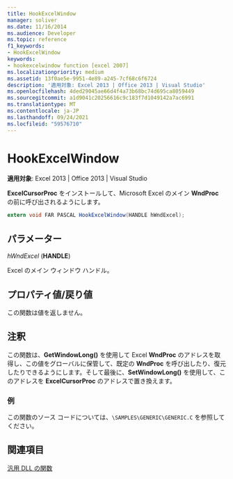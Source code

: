 ```yaml
---
title: HookExcelWindow
manager: soliver
ms.date: 11/16/2014
ms.audience: Developer
ms.topic: reference
f1_keywords:
- HookExcelWindow
keywords:
- hookexcelwindow function [excel 2007]
ms.localizationpriority: medium
ms.assetid: 13f0ae5e-9951-4e89-a245-7cf68c6f6724
description: '適用対象: Excel 2013 | Office 2013 | Visual Studio'
ms.openlocfilehash: 4ded29045ae66d4f4a73b68bc74d695ca8059449
ms.sourcegitcommit: a1d9041c20256616c9c183f7d1049142a7ac6991
ms.translationtype: MT
ms.contentlocale: ja-JP
ms.lasthandoff: 09/24/2021
ms.locfileid: "59576710"
---
```

# <a name="hookexcelwindow"></a>HookExcelWindow

 **適用対象**: Excel 2013 | Office 2013 | Visual Studio 
  
**ExcelCursorProc** をインストールして、Microsoft Excel のメイン **WndProc** の前に呼び出されるようにします。
  
```cs
extern void FAR PASCAL HookExcelWindow(HANDLE hWndExcel);
```

## <a name="parameters"></a>パラメーター

 _hWndExcel_ (**HANDLE**)
  
Excel のメイン ウィンドウ ハンドル。
  
## <a name="property-valuereturn-value"></a>プロパティ値/戻り値

この関数は値を返しません。
  
## <a name="remarks"></a>注釈

この関数は、**GetWindowLong()** を使用して Excel **WndProc** のアドレスを取得し、この値をグローバルに保管して、既定の **WndProc** を呼び出したり、復元したりできるようにします。そして最後に、**SetWindowLong()** を使用して、このアドレスを **ExcelCursorProc** のアドレスで置き換えます。
  
### <a name="example"></a>例

この関数のソース コードについては、`\SAMPLES\GENERIC\GENERIC.C` を参照してください。 
  
## <a name="see-also"></a>関連項目



[汎用 DLL の関数](functions-in-the-generic-dll.md)

